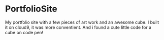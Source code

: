 PortfolioSite
=============
My portfolio site with a few pieces of art work and an awesome cube.
I built it on cloud9, it was more conventient. And i found a cute little code for a cube on code pen!
